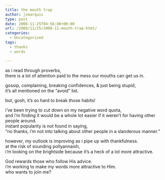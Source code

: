 ```yaml
---
title: the mouth trap
author: jsmarquis
type: post
date: 2008-11-25T04:56:00+00:00
url: /2008/11/25/2008-11-mouth-trap-html/
categories:
  - Uncategorized
tags:
  - thanks
  - words

---
```

as i read through proverbs,  
there is a lot of attention paid to the mess our mouths can get us in.

gossip, complaining, breaking confidences, & just being stupid,  
it&#8217;s all mentioned on the &#8220;avoid&#8221; list.

but, gosh, it&#8217;s so hard to break those habits!

i&#8217;ve been trying to cut down on my negative word quota,  
and i&#8217;m finding it would be a whole lot easier if it weren&#8217;t for having other people around.  
instant popularity is not found in saying,  
&#8220;no thanks, i&#8217;m not into talking about other people in a slanderous manner.&#8221;

however, my outlook is improving as i pipe up with thankfulness.  
at the risk of sounding pollyannaish,   
i&#8217;m looking on the brightside because it&#8217;s a heck of a lot more attractive.

God rewards those who follow His advice.  
i&#8217;m working to make my words more attractive to Him.  
who wants to join me?